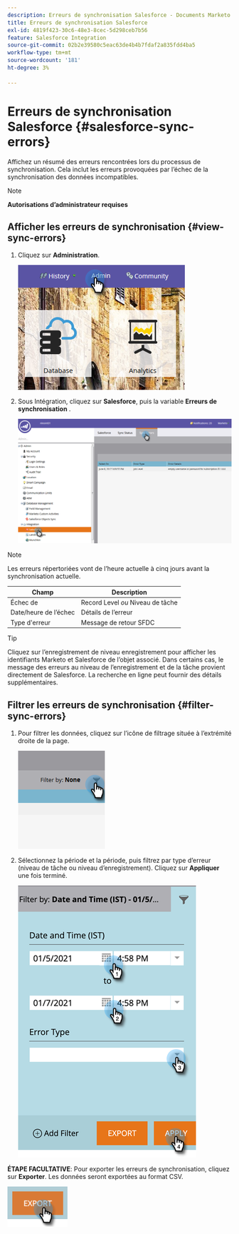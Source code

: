 ```yaml
---
description: Erreurs de synchronisation Salesforce - Documents Marketo - Documentation du produit
title: Erreurs de synchronisation Salesforce
exl-id: 4819f423-30c6-48e3-8cec-5d298ceb7b56
feature: Salesforce Integration
source-git-commit: 02b2e39580c5eac63de4b4b7fdaf2a835fdd4ba5
workflow-type: tm+mt
source-wordcount: '181'
ht-degree: 3%

---
```


# Erreurs de synchronisation Salesforce {#salesforce-sync-errors}

Affichez un résumé des erreurs rencontrées lors du processus de synchronisation. Cela inclut les erreurs provoquées par l’échec de la synchronisation des données incompatibles.

>[!NOTE]
>
>**Autorisations d’administrateur requises**

## Afficher les erreurs de synchronisation {#view-sync-errors}

1. Cliquez sur **Administration**.

   ![](assets/salesforce-sync-errors-1.png)

1. Sous Intégration, cliquez sur **Salesforce**, puis la variable **Erreurs de synchronisation** .

   ![](assets/salesforce-sync-errors-2.png)

>[!NOTE]
>
>Les erreurs répertoriées vont de l’heure actuelle à cinq jours avant la synchronisation actuelle.

| Champ | Description |
|---|---|
| Échec de | Record Level _ou_ Niveau de tâche |
| Date/heure de l’échec | Détails de l’erreur |
| Type d&#39;erreur | Message de retour SFDC |

>[!TIP]
>
>Cliquez sur l’enregistrement de niveau enregistrement pour afficher les identifiants Marketo et Salesforce de l’objet associé. Dans certains cas, le message des erreurs au niveau de l’enregistrement et de la tâche provient directement de Salesforce. La recherche en ligne peut fournir des détails supplémentaires.

## Filtrer les erreurs de synchronisation {#filter-sync-errors}

1. Pour filtrer les données, cliquez sur l’icône de filtrage située à l’extrémité droite de la page.

   ![](assets/salesforce-sync-errors-3.png)

1. Sélectionnez la période et la période, puis filtrez par type d’erreur (niveau de tâche ou niveau d’enregistrement). Cliquez sur **Appliquer** une fois terminé.

   ![](assets/salesforce-sync-errors-4.png)

**ÉTAPE FACULTATIVE**: Pour exporter les erreurs de synchronisation, cliquez sur **Exporter**. Les données seront exportées au format CSV.

![](assets/salesforce-sync-errors-5.png)
